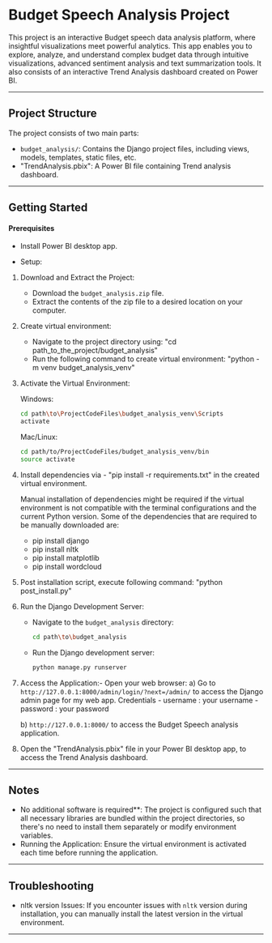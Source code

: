 # Budget Speech Analysis Project

This project is an interactive Budget speech data analysis platform, where insightful visualizations meet powerful analytics. This app enables you to explore, analyze, and understand complex budget data through intuitive visualizations, advanced sentiment analysis and text summarization tools. It also consists of an interactive Trend Analysis dashboard created on Power BI.

---

## Project Structure

The project consists of two main parts:
- `budget_analysis/`: Contains the Django project files, including views, models, templates, static files, etc.
- "TrendAnalysis.pbix": A Power BI file containing Trend analysis dashboard.

---
## Getting Started

#### Prerequisites

- Install Power BI desktop app.

- Setup:

1. Download and Extract the Project:
    - Download the `budget_analysis.zip` file.
    - Extract the contents of the zip file to a desired location on your computer.

2. Create virtual environment:
    - Navigate to the project directory using: "cd path_to_the_project/budget_analysis"
    - Run the following command to create virtual environment: "python -m venv budget_analysis_venv"

3. Activate the Virtual Environment:

    Windows:
    ```bash
    cd path\to\ProjectCodeFiles\budget_analysis_venv\Scripts
    activate
    ```

    Mac/Linux:
    ```bash
    cd path/to/ProjectCodeFiles/budget_analysis_venv/bin
    source activate
    ```

4. Install dependencies via - "pip install -r requirements.txt" in the created virtual environment.

    Manual installation of dependencies might be required if the virtual environment is not compatible with the terminal configurations and the current Python version. Some of the dependencies that are required to be manually downloaded are:

    - pip install django
    - pip install nltk
    - pip install matplotlib
    - pip install wordcloud

5. Post installation script, execute following command: "python post_install.py"

6. Run the Django Development Server:
    - Navigate to the `budget_analysis` directory:
      ```bash
      cd path\to\budget_analysis
      ```
    - Run the Django development server:
      ```bash
      python manage.py runserver
      ```
7. Access the Application:- Open your web browser: 
    a) Go to `http://127.0.0.1:8000/admin/login/?next=/admin/` to access the Django admin page for my web app.
       Credentials - username : your username
                   - password : your password

    b) `http://127.0.0.1:8000/` to access the Budget Speech analysis application.

9. Open the "TrendAnalysis.pbix" file in your Power BI desktop app, to access the Trend Analysis dashboard.
---
## Notes

- No additional software is required**: The project is configured such that all necessary libraries are bundled within the project directories, so there's no need to install them separately or modify environment variables.
- Running the Application: Ensure the virtual environment is activated each time before running the application.

---  
## Troubleshooting

- nltk version Issues: If you encounter issues with `nltk` version during installation, you can manually install the latest version in the virtual environment.  

---
